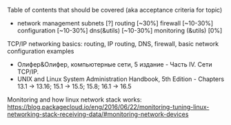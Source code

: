 Table of contents that should be covered (aka acceptance criteria for topic)
- network management
    subnets [?]
    routing [~30%]
    firewall [~10-30%]
    configuration [~10-30%]
    dns(&utils) [~10-30%]
    monitoring (&utils) [0%]

TCP/IP networking basics: routing, IP routing, DNS, firewall, basic network configuration examples
- Олифер&Олифер, компьютерные сети, 5 издание - Часть IV. Сети TCP/IP.
- UNIX and Linux System Administration Handbook, 5th Edition - Chapters 13.1 -> 13.16; 15.1 -> 15.5; 15.8; 16.1 -> 16.5

Monitoring and how linux network stack works:
https://blog.packagecloud.io/eng/2016/06/22/monitoring-tuning-linux-networking-stack-receiving-data/#monitoring-network-devices
